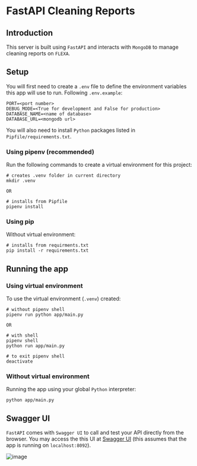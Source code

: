 # FastAPI Cleaning Reports
## Introduction

This server is built using `FastAPI` and interacts with `MongoDB` to manage cleaning reports on `FLEXA`.

## Setup

You will first need to create a `.env` file to define the environment variables this app will use to run. Following `.env.example`:

```
PORT=<port number>
DEBUG_MODE=<True for development and False for production>
DATABASE_NAME=<name of database>
DATABASE_URL=<mongodb url>
```

You will also need to install `Python` packages listed in `Pipfile/requirements.txt`. 

### Using pipenv (recommended)

Run the following commands to create a virtual environment for this project:

```
# creates .venv folder in current directory
mkdir .venv

OR

# installs from Pipfile
pipenv install 
```

### Using pip

Without virtual environment:

```
# installs from requirments.txt
pip install -r requirements.txt
```

## Running the app

### Using virtual environment

To use the virtual environment (`.venv`) created:

```
# without pipenv shell
pipenv run python app/main.py

OR

# with shell
pipenv shell
python run app/main.py

# to exit pipenv shell
deactivate
```

### Without virtual environment

Running the app using your global `Python` interpreter:

```
python app/main.py
```

## Swagger UI

`FastAPI` comes with `Swagger UI` to call and test your API directly from the browser. You may access the this UI at [Swagger UI](http://localhost:8092/docs) (this assumes that the app is running on `localhost:8092`).

![image](https://user-images.githubusercontent.com/88697228/220016403-58409aea-9b1f-42d6-8f3b-e4987c6c4768.png)

